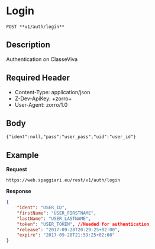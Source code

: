 # Login

    POST **v1/auth/login**

## Description
Authentication on ClasseViva

## Required Header
* Content-Type: application/json
* Z-Dev-ApiKey: +zorro+
* User-Agent: zorro/1.0

## Body

    {"ident":null,"pass":"user_pass","uid":"user_id"}

## Example
**Request**

    https://web.spaggiari.eu/rest/v1/auth/login

**Response**
``` json
{
	"ident": "USER_ID",
	"firstName": "USER_FIRSTNAME",
	"lastName": "USER_LASTNAME",
	"token": "USER_TOKEN", //Needed for authentication
	"release": "2017-09-28T20:29:25+02:00",
	"expire": "2017-09-28T21:59:25+02:00"
}
```
